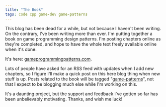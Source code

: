 ```yaml
---
title: "The Book"
tags: code cpp game-dev game-patterns
---
```


This blog has been dead for a while, but not because I haven't been writing. On
the contrary, I've been writing more than ever. I'm putting together a book on
game programming design patterns. I'm posting chapters online as they're
completed, and hope to have the whole text freely available online when it's
done.

It's here: [gameprogrammingpatterns.com][].

[gameprogrammingpatterns.com]: http://gameprogrammingpatterns.com

Lots of people have asked for an RSS feed with updates when I add new
chapters, so I figure I'll make a quick post on this here blog thing when new
stuff is up. Posts related to the book will be tagged "[game-patterns][]",
not that I expect to be blogging much else while I'm working on this.

[game-patterns]: /category/game-patterns/

It's a daunting project, but the support and feedback I've gotten so far has
been unbelievably motivating. Thanks, and wish me luck!
